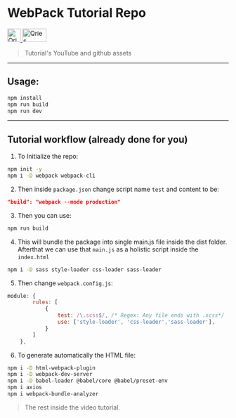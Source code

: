 # WebPack Tutorial Repo

<div>
    <a href="https://www.youtube.com/watch?v=IZGNcSuwBZs">
            <img alt="Qries" src="https://cdn-icons-png.flaticon.com/512/1384/1384060.png"
            width="30" height="30">
    </a>
    <a href="https://github.com/bradtraversy/webpack-starter">
            <img alt="Qries" src="https://1000logos.net/wp-content/uploads/2021/05/GitHub-logo-500x281.png"
            width="55" height="30">
    </a>
</div>

> Tutorial's YouTube and github assets

---

## Usage:

```sh
npm install
npm run build
npm run dev
```

---

## Tutorial workflow (already done for you)

1. To Initialize the repo:
```sh
npm init -y
npm i -D webpack webpack-cli
```
2. Then inside `package.json` change script name `test` and content to be:
```json
"build": "webpack --mode production"
```
3. Then you can use:
```sh
npm run build
```
4. This will bundle the package into single main.js file inside the dist folder.
Afterthat we can use that `main.js` as a holistic script inside the `index.html`

```sh
npm i -D sass style-loader css-loader sass-loader
```
5. Then change `webpack.config.js`:
```js
module: {
        rules: [
            {
                test: /\.scss$/, /* Regex: Any file ends with .scss*/
                use: ['style-loader', 'css-loader','sass-loader'],
            }
        ]
    },
```
6. To generate automatically the HTML file:

```sh
npm i -D html-webpack-plugin
npm i -D webpack-dev-server
npm i -D babel-loader @babel/core @babel/preset-env
npm i axios
npm i webpack-bundle-analyzer
```
> The rest inside the video tutorial.
